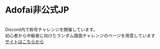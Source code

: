 <h1>Adofai非公式JP</h1><br>
Discord内で称号チャレンジを開催しています。<br>
初心者から中級者に向けたランダム譜面チャレンジのページを用意しています<br>
<a href="https://stopinternet.github.io/adofai_unofficial_jp/index.html">サイトはこちらから</a>
